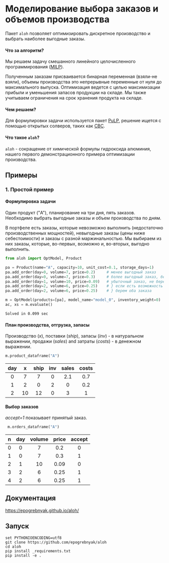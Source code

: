 # Моделирование выбора заказов и объемов производства

Пакет `aloh` позволяет оптимизировать дискретное производство и выбрать наиболее выгодные заказы. 
 
#### Что за алгоритм?

Мы решаем задачу смешанного линейного целочисленного программирования ([MILP][milp]). 

[milp]: https://en.wikipedia.org/wiki/Integer_programming

Полученным заказам присваивается бинарная переменная (взяли-не взяли), объемы производства это непрерывные переменные от нуля до максимального выпуска. 
Оптимизация ведется с целью максимизации прибыли и уменьшения запасов продукции на складе. 
Мы также учитываем ограничения на срок хранения продукта на складе. 

#### Чем решаем?

Для формулировки задачи используется пакет [PuLP][pulp], решение ищется с помощью открытых солверов, таких как [CBC][cbc].

[pulp]: https://coin-or.github.io/pulp/
[cbc]: https://github.com/coin-or/Cbc

#### Что такое `aloh`?

`aloh` - сокращение от химической формулы гидроксида алюминия, нашего первого демонстрационного примера оптимизации производства.


## Примеры

### 1. Простой пример
 
#### Формулировка задачи

Один продукт ("A"), планирование на три дня, пять заказов. Необходимо выбрать выгодные заказы и объем производства по дням.

В портфеле есть заказы, которые невозможно выполнить (недостаточно производственных мощностей), невыгодные заказы (цены ниже себестоимости) и заказы с разной 
маржинальностью. Мы выбираем из них заказы, которые, во-первых, возможно и, во-вторых, выгодно выполнить.

```python
from aloh import OptModel, Product

pa = Product(name="A", capacity=10, unit_cost=0.1, storage_days=1)
pa.add_order(day=0, volume=7, price=0.2)     # менее выгодный заказ
pa.add_order(day=0, volume=7, price=0.3)     # более выгодный заказ, берем
pa.add_order(day=1, volume=10, price=0.09)   # убыточный заказ, не берем
pa.add_order(day=2, volume=6, price=0.25)    # } если есть возможность хранения, 
pa.add_order(day=2, volume=6, price=0.25)    # } берем оба заказа

m = OptModel(products=[pa], model_name="model_0", inventory_weight=0)
ac, xs = m.evaluate()
```

    Solved in 0.099 sec
    

#### План производства, отгрузка, запасы

Производство (*x*), поставки (*ship*), запасы (_inv_) - в натуральном выражении,
продажи (*sales*) and затраты (*costs*) - в денежном выражении.


```python
m.product_dataframe("A")
```

| day |   x |  ship |  inv |  sales |  costs |
|:---:|:---:|:-----:|:----:|:------:|:------:|
|   0 |   7 |     7 |    0 |    2.1 |    0.7 |
|   1 |   2 |     0 |    2 |    0   |    0.2 |
|   2 |  10 |    12 |    0 |    3   |    1   |



#### Выбор заказов

*accept=1* показывает принятый заказ.


```python
 m.orders_dataframe("A")
```

|  n |   day |   volume |   price |   accept |
|:--:|:-----:|:--------:|:-------:|:--------:|
|  0 |     0 |        7 |    0.2  |        0 |
|  1 |     0 |        7 |    0.3  |        1 |
|  2 |     1 |       10 |    0.09 |        0 |
|  3 |     2 |        6 |    0.25 |        1 |
|  4 |     2 |        6 |    0.25 |        1 |

## Документация

https://epogrebnyak.github.io/aloh/

## Запуск  

```console
set PYTHONIOENCODING=utf8  
git clone https://github.com/epogrebnyak/aloh
cd aloh
pip install _requirements.txt  
pip install -e .
```

